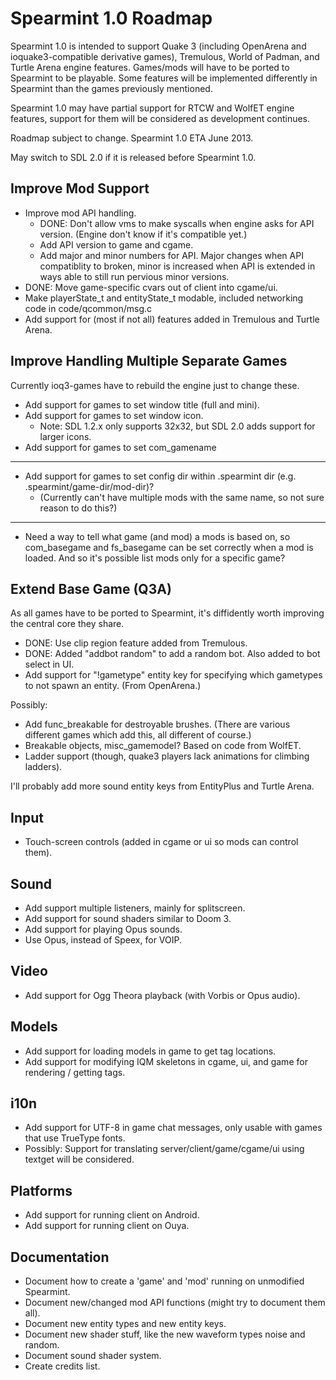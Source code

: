 # Spearmint 1.0 Roadmap #
Spearmint 1.0 is intended to support Quake 3 (including OpenArena and ioquake3-compatible derivative games), Tremulous, World of Padman, and Turtle Arena engine features. Games/mods will have to be ported to Spearmint to be playable. Some features will be implemented differently in Spearmint than the games previously mentioned.

Spearmint 1.0 may have partial support for RTCW and WolfET engine features, support for them will be considered as development continues.

Roadmap subject to change. Spearmint 1.0 ETA June 2013.

May switch to SDL 2.0 if it is released before Spearmint 1.0.

## Improve Mod Support ##
  * Improve mod API handling.
    * DONE: Don't allow vms to make syscalls when engine asks for API version. (Engine don't know if it's compatible yet.)
    * Add API version to game and cgame.
    * Add major and minor numbers for API. Major changes when API compatiblity to broken, minor is increased when API is extended in ways able to still run pervious minor versions.
  * DONE: Move game-specific cvars out of client into cgame/ui.
  * Make playerState\_t and entityState\_t modable, included networking code in code/qcommon/msg.c
  * Add support for (most if not all) features added in Tremulous and Turtle Arena.

## Improve Handling Multiple Separate Games ##
Currently ioq3-games have to rebuild the engine just to change these.

  * Add support for games to set window title (full and mini).
  * Add support for games to set window icon.
    * Note: SDL 1.2.x only supports 32x32, but SDL 2.0 adds support for larger icons.
  * Add support for games to set com\_gamename

---

  * Add support for games to set config dir within .spearmint dir (e.g. .spearmint/game-dir/mod-dir)?
    * (Currently can't have multiple mods with the same name, so not sure reason to do this?)

---

  * Need a way to tell what game (and mod) a mods is based on, so com\_basegame and fs\_basegame can be set correctly when a mod is loaded. And so it's possible list mods only for a specific game?

## Extend Base Game (Q3A) ##
As all games have to be ported to Spearmint, it's diffidently worth improving the central core they share.

  * DONE: Use clip region feature added from Tremulous.
  * DONE: Added "addbot random" to add a random bot. Also added to bot select in UI.
  * Add support for "!gametype" entity key for specifying which gametypes to not spawn an entity. (From OpenArena.)

Possibly:
  * Add func\_breakable for destroyable brushes. (There are various different games which add this, all different of course.)
  * Breakable objects, misc\_gamemodel? Based on code from WolfET.
  * Ladder support (though, quake3 players lack animations for climbing ladders).

I'll probably add more sound entity keys from EntityPlus and Turtle Arena.

## Input ##
  * Touch-screen controls (added in cgame or ui so mods can control them).

## Sound ##
  * Add support multiple listeners, mainly for splitscreen.
  * Add support for sound shaders similar to Doom 3.
  * Add support for playing Opus sounds.
  * Use Opus, instead of Speex, for VOIP.

## Video ##
  * Add support for Ogg Theora playback (with Vorbis or Opus audio).

## Models ##
  * Add support for loading models in game to get tag locations.
  * Add support for modifying IQM skeletons in cgame, ui, and game for rendering / getting tags.

## i10n ##
  * Add support for UTF-8 in game chat messages, only usable with games that use TrueType fonts.
  * Possibly: Support for translating server/client/game/cgame/ui using textget will be considered.

## Platforms ##
  * Add support for running client on Android.
  * Add support for running client on Ouya.

## Documentation ##
  * Document how to create a 'game' and 'mod' running on unmodified Spearmint.
  * Document new/changed mod API functions (might try to document them all).
  * Document new entity types and new entity keys.
  * Document new shader stuff, like the new waveform types noise and random.
  * Document sound shader system.
  * Create credits list.